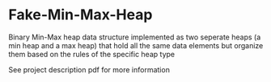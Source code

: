 # Fake-Min-Max-Heap
Binary Min-Max heap data structure implemented as two seperate heaps (a min heap and a max heap) that hold all the same data elements but organize them based on the rules of the specific heap type

See project description pdf for more information
